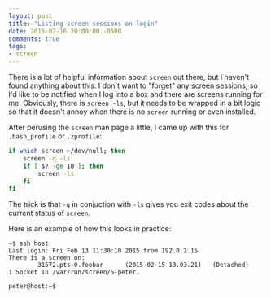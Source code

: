 ```yaml
---
layout: post
title: "Listing screen sessions on login"
date: 2015-02-16 20:00:00 -0500
comments: true
tags:
- screen
---
```


There is a lot of helpful information about `screen` out there, but I
haven't found anything about this.  I don't want to "forget" any
screen sessions, so I'd like to be notified when I log into a box and
there are screens running for me.  Obviously, there is `screen -ls`,
but it needs to be wrapped in a bit logic so that it doesn't annoy
when there is no `screen` running or even installed.

After perusing the `screen` man page a little, I came up with this for
`.bash_profile` or `.zprofile`:

```sh
if which screen >/dev/null; then
    screen -q -ls
    if [ $? -ge 10 ]; then
        screen -ls
    fi
fi
```

The trick is that `-q` in conjuction with `-ls` gives you exit codes
about the current status of `screen`.

Here is an example of how this looks in practice:

    ~$ ssh host
    Last login: Fri Feb 13 11:30:10 2015 from 192.0.2.15
    There is a screen on:
            31572.pts-0.foobar      (2015-02-15 13.03.21)   (Detached)
    1 Socket in /var/run/screen/S-peter.
    
    peter@host:~$ 

